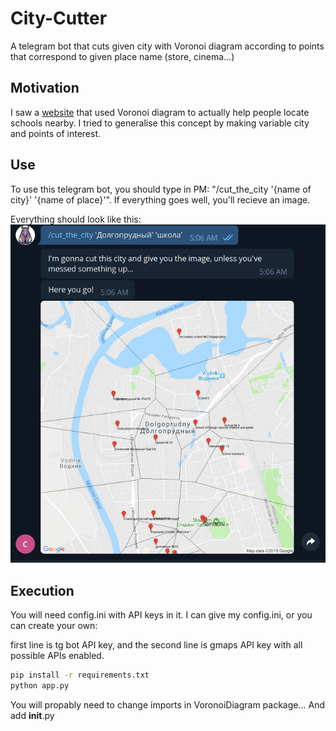 # City-Cutter
A telegram bot that cuts given city with Voronoi diagram according to points that correspond to given place name (store, cinema...)

## Motivation
I saw a [website](http://melbourneschoolzones.com/) that used Voronoi diagram to actually help people locate schools nearby. I tried to generalise this concept by making variable city and points of interest.

## Use
To use this telegram bot, you should type in PM: "/cut_the_city '{name of city}' '{name of place}'".
If everything goes well, you'll recieve an image.

Everything should look like this:
![alt text][example]

[example]: https://raw.githubusercontent.com/Shushpancheak/City-Cutter/dev/images/example.png "An example"

## Execution
You will need config.ini with API keys in it.
I can give my config.ini, or you can create your own:

first line is tg bot API key,
and the second line is gmaps API key with all possible APIs enabled.

```bash
pip install -r requirements.txt
python app.py
```

You will propably need to change imports in VoronoiDiagram package... And add __init__.py
